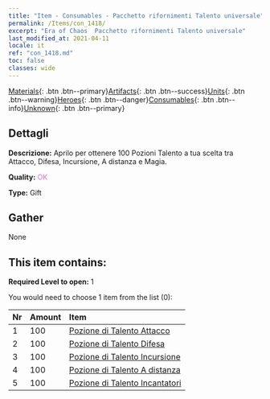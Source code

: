 ```yaml
---
title: "Item - Consumables - Pacchetto rifornimenti Talento universale"
permalink: /Items/con_1418/
excerpt: "Era of Chaos  Pacchetto rifornimenti Talento universale"
last_modified_at: 2021-04-11
locale: it
ref: "con_1418.md"
toc: false
classes: wide
---
```

 [Materials](/it/Items/){: .btn .btn--primary}[Artifacts](/it/Items/Artifacts/){: .btn .btn--success}[Units](/it/Items/Units/){: .btn .btn--warning}[Heroes](/it/Items/Heroes/){: .btn .btn--danger}[Consumables](/it/Items/Consumables/){: .btn .btn--info}[Unknown](/it/Items/Unknown/){: .btn .btn--primary}

## Dettagli
 **Descrizione:** Aprilo per ottenere 100 Pozioni Talento a tua scelta tra Attacco, Difesa, Incursione, A distanza e Magia.

 **Quality:** <span style="color: #DA70D6">OK</span>

 **Type:** Gift

## Gather

  None

## This item contains:

 **Required Level to open:** 1

 You would need to choose 1 item from the list (0):

  | Nr | Amount |     Item    |
  |:---|:-------|:------------|
  | 1 | 100 | [Pozione di Talento Attacco](/it/Items/con_786/) | 
  | 2 | 100 | [Pozione di Talento Difesa](/it/Items/con_787/) | 
  | 3 | 100 | [Pozione di Talento Incursione](/it/Items/con_788/) | 
  | 4 | 100 | [Pozione di Talento A distanza](/it/Items/con_789/) | 
  | 5 | 100 | [Pozione di Talento Incantatori](/it/Items/con_790/) | 
